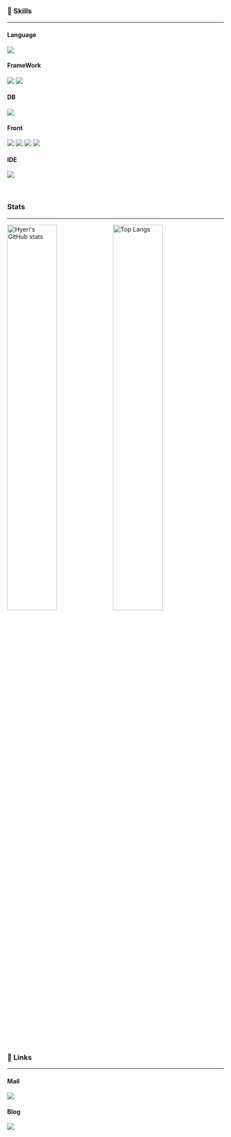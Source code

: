 <!--
- 👋 Hi, I’m @hyeriwon
- 👀 I’m interested in ...
- 🌱 I’m currently learning ...
- 💞️ I’m looking to collaborate on ...
- 📫 How to reach me ...
- 😄 Pronouns: ...
- ⚡ Fun fact: ...
--!>
<!---
hyeriwon/hyeriwon is a ✨ special ✨ repository because its README.md (this file) appears on your GitHub profile.
You can click the Preview link to take a look at your changes.
--->


<div align="center">
  <!-- 타이틀 -->
</div>
<div align="right">
  <!-- 조회수 -->
</div>
<div align="left">
  <h3>🌟 Skills</h3>
  <hr>
  <h4>Language</h4>
    <div>
      <img src="https://img.shields.io/badge/Java-FF9E0F?style=for-the-badge&logo=OpenJDK&logoColor=white">  
    </div>
  <h4>FrameWork</h4>
    <div>
      <img src="https://img.shields.io/badge/Spring-6DB33F?style=for-the-badge&logo=Spring&logoColor=white">
      <img src="https://img.shields.io/badge/springboot-6DB33F?style=for-the-badge&logo=Spring&logoColor=white">
    </div>
  <h4>DB</h4>
    <div>
      <img src="https://img.shields.io/badge/Oracle-F80000?style=for-the-badge&logo=ORACLE&logoColor=white">  
    </div>
  <h4>Front</h4>
    <div>
      <img src="https://img.shields.io/badge/HTML5-E34F26?style=for-the-badge&logo=HTML5&logoColor=white">
      <img src="https://img.shields.io/badge/CSS3-1572B6?style=for-the-badge&logo=css3&logoColor=white">  
      <img src="https://img.shields.io/badge/JavaScript-F7DF1E?style=for-the-badge&logo=javascript&logoColor=white">  
      <img src="https://img.shields.io/badge/Jquery-0769AD?style=for-the-badge&logo=jquery&logoColor=white">
    </div>
  <h4>IDE</h4>
    <div>
      <img src="https://img.shields.io/badge/Eclipse-2C2255?style=for-the-badge&logo=Eclipse%20IDE&logoColor=white">  
    </div>
  <br><br>   
  <h3>Stats</h3>
  <hr>
  <div>
    <img src="https://github-readme-stats.vercel.app/api?username=hyeriwon&theme=gotham&show_icons=true" alt="Hyeri's GitHub stats" width="48%">
    <img src="https://github-readme-stats.vercel.app/api/top-langs/?username=hyeriwon&layout=compact&theme=gotham" alt="Top Langs" width="48%">
  </div>
  <br><br> 
  <h3>🔗 Links</h3>
  <hr>
  <div>
    <h4>Mail</h4>
    <a href="mailto:madagascar29023@gmail.com"><img src="https://img.shields.io/badge/Gmail-d14836?style=for-the-badge&logo=Gmail&logoColor=white&link=madagascar29023@gmail.com"></a>
  </div>
  <div>
      <h4>Blog</h4>
      <a href="https://blog.naver.com/00_cielo"><img src="https://img.shields.io/badge/NaverBlog-03C75A?style=for-the-badge&logo=storyblok&logoColor=white"></a>
  </div>
 
